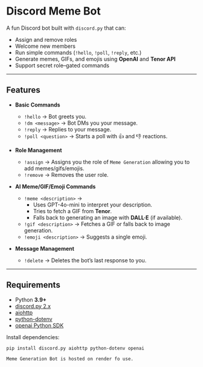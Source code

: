 # Discord Meme Bot

A fun Discord bot built with `discord.py` that can:
- Assign and remove roles
- Welcome new members
- Run simple commands (`!hello`, `!poll`, `!reply`, etc.)
- Generate memes, GIFs, and emojis using **OpenAI** and **Tenor API**
- Support secret role–gated commands

---

## Features

- **Basic Commands**
  - `!hello` → Bot greets you.
  - `!dm <message>` → Bot DMs you your message.
  - `!reply` → Replies to your message.
  - `!poll <question>` → Starts a poll with 👍 and 👎 reactions.

- **Role Management**
  - `!assign` → Assigns you the role of `Meme Generation` allowing you to add memes/gifs/emojis.
  - `!remove` → Removes the user role.
    
- **AI Meme/GIF/Emoji Commands**
  - `!meme <description>` → 
    - Uses GPT-4o-mini to interpret your description.
    - Tries to fetch a GIF from **Tenor**.
    - Falls back to generating an image with **DALL·E** (if available).
  - `!gif <description>` → Fetches a GIF or falls back to image generation.
  - `!emoji <description>` → Suggests a single emoji.

- **Message Management**
  - `!delete` → Deletes the bot’s last response to you.

---

## Requirements

- Python **3.9+**
- [discord.py 2.x](https://pypi.org/project/discord.py/)
- [aiohttp](https://pypi.org/project/aiohttp/)
- [python-dotenv](https://pypi.org/project/python-dotenv/)
- [openai Python SDK](https://pypi.org/project/openai/)

Install dependencies:

```bash
pip install discord.py aiohttp python-dotenv openai

Meme Generation Bot is hosted on render fo use.
